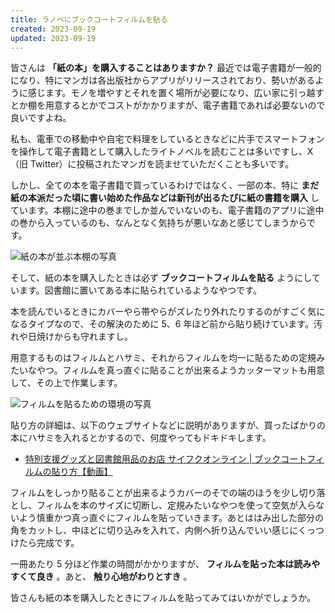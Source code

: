```yaml
---
title: ラノベにブックコートフィルムを貼る
created: 2023-09-19
updated: 2023-09-19
---
```


皆さんは **「紙の本」を購入することはありますか？** 最近では電子書籍が一般的になり、特にマンガは各出版社からアプリがリリースされており、勢いがあるように感じます。モノを増やすとそれを置く場所が必要になり、広い家に引っ越すとか棚を用意するとかでコストがかかりますが、電子書籍であれば必要ないので良いですよね。

私も、電車での移動中や自宅で料理をしているときなどに片手でスマートフォンを操作して電子書籍として購入したライトノベルを読むことは多いですし、X（旧 Twitter）に投稿されたマンガを読ませていただくことも多いです。

しかし、全ての本を電子書籍で買っているわけではなく、一部の本、特に **まだ紙の本派だった頃に書い始めた作品などは新刊が出るたびに紙の書籍を購入** しています。本棚に途中の巻までしか並んでいないのも、電子書籍のアプリに途中の巻から入っているのも、なんとなく気持ちが悪いなあと感じてしまうからです。

![紙の本が並ぶ本棚の写真](db7ee899-ba38-4b2e-9c79-cd2f9e10c300)

そして、紙の本を購入したときは必ず **ブックコートフィルムを貼る** ようにしています。図書館に置いてある本に貼られているようなやつです。

本を読んでいるときにカバーやら帯やらがズレたり外れたりするのがすごく気になるタイプなので、その解決のために 5、6 年ほど前から貼り続けています。汚れや日焼けからも守れますし。

用意するものはフィルムとハサミ、それからフィルムを均一に貼るための定規みたいなやつ。フィルムを真っ直ぐに貼ることが出来るようカッターマットも用意して、その上で作業します。

![フィルムを貼るための環境の写真](a4e4b78e-e831-4831-4892-312ccb239f00)

貼り方の詳細は、以下のウェブサイトなどに説明がありますが、買ったばかりの本にハサミを入れるとかするので、何度やってもドキドキします。

- [特別支援グッズと図書館用品のお店 サイフクオンライン | ブックコートフィルムの貼り方【動画】](https://www.bookcover.jp/html/page1.html)

フィルムをしっかり貼ることが出来るようカバーのそでの端のほうを少し切り落とし、フィルムを本のサイズに切断し、定規みたいなやつを使って空気が入らないよう慎重かつ真っ直ぐにフィルムを貼っていきます。あとははみ出した部分の角をカットし、中ほどに切り込みを入れて、内側へ折り込んでいい感じにくっつけたら完成です。

一冊あたり 5 分ほど作業の時間がかかりますが、 **フィルムを貼った本は読みやすくて良き** 。あと、 **触り心地がわりとすき** 。

皆さんも紙の本を購入したときにフィルムを貼ってみてはいかがでしょうか。
